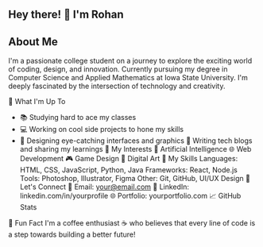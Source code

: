 ## Hey there! 👋 I'm Rohan 
## About Me
I'm a passionate college student on a journey to explore the exciting world of coding, design, and innovation. Currently pursuing my degree in Computer Science and Applied Mathematics at Iowa State University. I'm deeply fascinated by the intersection of technology and creativity.

🚀 What I'm Up To
- 📚 Studying hard to ace my classes
- 💻 Working on cool side projects to hone my skills
- 🎨 Designing eye-catching interfaces and graphics
📝 Writing tech blogs and sharing my learnings
🌱 My Interests
🧠 Artificial Intelligence
🌐 Web Development
🎮 Game Design
📸 Digital Art
💼 My Skills
Languages: HTML, CSS, JavaScript, Python, Java
Frameworks: React, Node.js
Tools: Photoshop, Illustrator, Figma
Other: Git, GitHub, UI/UX Design
🤝 Let's Connect
📧 Email: your@email.com
💼 LinkedIn: linkedin.com/in/yourprofile
🌐 Portfolio: yourportfolio.com
📈 GitHub Stats


🎉 Fun Fact
I'm a coffee enthusiast ☕️ who believes that every line of code is a step towards building a better future!
